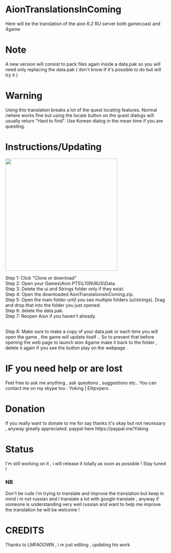 # AionTranslationsInComing
Here will be the translation of the aion 6.2 RU server both gamecoast and 4game

<h1>Note</h1>
<p>
A new version will consist to pack files again inside a data.pak so you will need only replacing the data.pak ( don't know if it's possible to do but will try it )
</p>
<h1>Warning</h1>
<p>Using this translation breaks a lot of the quest locating features. Normal /where works fine but using the locate button on the quest dialogs will usually return "Hard to find". Use Korean dialog in the mean time if you are questing.</p>
<h1>Instructions/Updating</h1>
<img src="https://user-images.githubusercontent.com/23176268/44171541-bc768a00-a0da-11e8-8b4d-e5dc0373b8d9.png" width="350" data-canonical-src="http://prntscr.com/kj29j8.png" style="max-width:100%;">
<p>Step 1: Click "Clone or download" <br>
Step 2: Open your Games\Aion PTS\L10N\RUS\Data. <br>
Step 3: Delete the ui and Strings folder only if they exist. <br>
Step 4: Open the downloaded AionTranslationsInComing.zip. <br>
Step 5: Open the main folder until you see multiple folders (ui/strings). Drag and drop that into the folder you just opened. <br>
Step 6: delete the data.pak. <br>
Step 7: Reopen Aion if you haven't already.</p> <br>
Step 8: Make sure to make a copy of your data.pak or each time you will open the game , the game will update itself .. So to prevent that before opening the web page to launch aion 4game make it back to the folder , delete it again if you see the button play on the webpage .
<h1>IF you need help or are lost</h1>
<p>Feel free to ask me anything , ask questions , suggestions etc.. You can contact me on my skype too : Yoking | Elitpvpers .</p>
<h1>Donation</h1>
<p>If you really want to donate to me for say thanks it's okay but not necessary , anyway greatly appreciated. paypal here https://paypal.me/Yoking</p>
<h1>Status</h1>
<p>I'm still working on it , i will release it totally as soon as possible ! Stay tuned !</p>
<h3>NB</h3>
<p>Don't be rude i'm trying to translate and improve the translation but keep in mind i m not russian and i translate a lot with google translate , anyway if someone is understanding very well russian and want to help me improve the translation he will be welcome !</p>
<h1>CREDITS</h1>
Thanks to LMFAOOWN , i m just editing , updating his work
